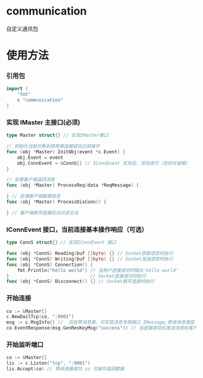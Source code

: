 # communication

自定义通讯包

# 使用方法

### 引用包

```go
import (
	"fmt"
	c "communication"
)
```

### 实现 IMaster 主接口(必须)
```go
type Master struct{} // 实现IMaster接口

// 初始化当前对象到使用者连接成功之前操作
func (obj *Master) InitObj(event *c.Event) {
	obj.Event = event
	obj.ConnEvent = &ConnS{} // IConnEvent 实现后，添加该行（否则可省略）
}

// 处理客户端返回消息
func (obj *Master) ProcessReq(data *ReqMessage) {

} // 处理客户端数据信息
func (obj *Master) ProcessDisConn() {

} // 客户端断开连接后访问该方法
```

### IConnEvent 接口，当前连接基本操作响应（可选）

```go
type ConnS struct{} // 实现IConnEvent 接口

func (obj *ConnS) Reading(buf []byte) {} // Socket获取信息时执行
func (obj *ConnS) Writing(buf []byte) {} // Socket发送信息时执行
func (obj *ConnS) Connection() {
	fmt.Println("hello world") // 当用户连接成功时输出'hello world'
}                              // Socket连接成功时执行
func (obj *ConnS) Disconnect() {} // Socket断开连接时执行
```

### 开始连接
```go
co := &Master{}
c.NewDailTcp(co, ":9001")
msg := c.MsgInfo{} //  包自带消息类，可实现消息专用接口 IMessage,修改消息类型
co.EventResponse(msg.GenResKeyMsg("success")) // 当连接成功后发送消息给客户端
```

### 开始监听端口
```go
co := &Master{}
lis := c.Listen("tcp", ":9001")
lis.Accept(co) // 等待连接成功 co 可操作返回数据
```
